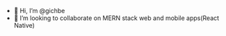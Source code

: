 - 👋 Hi, I’m @gichbe
- 💞️ I’m looking to collaborate on MERN stack web and mobile apps(React Native)

<!---
gichbe/gichbe is a ✨ special ✨ repository because its `README.md` (this file) appears on your GitHub profile.
You can click the Preview link to take a look at your changes.
--->
